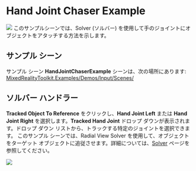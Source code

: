 # Hand Joint Chaser Example
![](../Documentation/Images/HandJointChaser/MRTK_HandJointChaser_Main.jpg)
このサンプルシーンでは、Solver (ソルバー) を使用して手のジョイントにオブジェクトをアタッチする方法を示します。

## サンプル シーン
サンプル シーン **HandJointChaserExample** シーンは、次の場所にあります:
[MixedRealityToolkit.Examples/Demos/Input/Scenes/](/Assets/MixedRealityToolkit.Examples/Demos/Input/Scenes)

## ソルバー ハンドラー
 **Tracked Object To Reference** をクリックし、**Hand Joint Left** または **Hand Joint Right** を選択します。**Tracked Hand Joint** ドロップ ダウンが表示されます。ドロップ ダウン リストから、トラックする特定のジョイントを選択できます。
このサンプル シーンでは、Radial View Solver を使用して、オブジェクトをターゲット オブジェクトに追従させます。詳細については、[Solver](README_Solver.md) ページを参照してください。


![](../Documentation/Images/HandJointChaser/MRTK_Solver_HandJoint.jpg)
